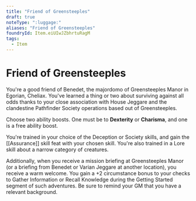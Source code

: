 ```yaml
---
title: "Friend of Greensteeples"
draft: true
noteType: ":luggage:"
aliases: "Friend of Greensteeples"
foundryId: Item.eiUIwJZbhrtuRagM
tags:
  - Item
---
```


# Friend of Greensteeples

You're a good friend of Benedet, the majordomo of Greensteeples Manor in Egorian, Cheliax. You've learned a thing or two about surviving against all odds thanks to your close association with House Jeggare and the clandestine Pathfinder Society operations based out of Greensteeples.

Choose two ability boosts. One must be to **Dexterity** or **Charisma**, and one is a free ability boost.

You're trained in your choice of the Deception or Society skills, and gain the [[Assurance]] skill feat with your chosen skill. You're also trained in a Lore skill about a narrow category of creatures.

Additionally, when you receive a mission briefing at Greensteeples Manor (or a briefing from Benedet or Varian Jeggare at another location), you receive a warm welcome. You gain a +2 circumstance bonus to your checks to Gather Information or Recall Knowledge during the Getting Started segment of such adventures. Be sure to remind your GM that you have a relevant background.
